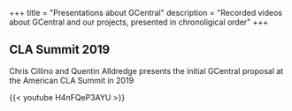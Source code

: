 +++
title = "Presentations about GCentral"
description = "Recorded videos about GCentral and our projects, presented in chronoligical order"
+++



## CLA Summit 2019

Chris Cillino and Quentin Alldredge presents the initial GCentral proposal at the American CLA Summit in 2019

{{< youtube H4nFQeP3AYU >}}

